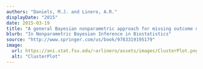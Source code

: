 ```yaml
---
authors: "Daniels, M.J. and Linero, A.R."
displayDate: "2015"
date: 2015-03-19
title: "A general Bayesian nonparametric approach for missing outcome data"
blurb: "In Nonparametric Bayesian Inference in Biostatistics"
source: "http://www.springer.com/us/book/9783319195179"
image:
  url: https://ani.stat.fsu.edu/~arlinero/assets/images/ClusterPlot.png
  alt: "ClusterPlot"
---
```

